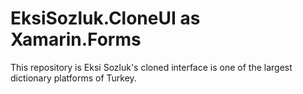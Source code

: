 # EksiSozluk.CloneUI as Xamarin.Forms
This repository is Eksi Sozluk's cloned interface is one of the largest dictionary platforms of Turkey.

